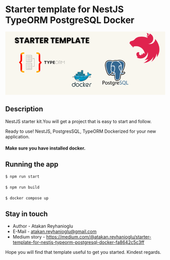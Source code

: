 # Starter template for NestJS TypeORM PostgreSQL Docker

![Tech stack](assets/tech-stack.png "Tech stack")

## Description

NestJS starter kit.You will get a project that is easy to start and follow.
<p>Ready to use! NestJS, PostgresSQL, TypeORM Dockerized for your new application.

#### Make sure you have installed docker.

## Running the app

```bash
$ npm run start

$ npm run build

$ docker compose up
```


## Stay in touch

- Author - Atakan Reyhanioglu 
- E-Mail - atakan.reyhanioglu@gmail.com
- Medium story - https://medium.com/@atakan.reyhanioglu/starter-template-for-nestjs-typeorm-postgresql-docker-fa8642c5c3ff

Hope you will find that template useful to get you started.
Kindest regards.
